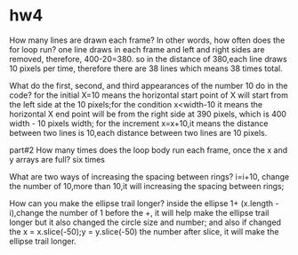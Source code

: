 # hw4
How many lines are drawn each frame? In other words, how often does the for loop run?
one line draws in each frame and left and right sides are removed, therefore, 400-20=380. so in the distance of 380,each line draws 10 pixels per time, therefore there are 38 lines which means 38 times total.


What do the first, second, and third appearances of the number 10 do in the code?
for the initial X=10 means the horizontal start point of X will start from the left side at the 10 pixels;for the condition x<width-10 it means the horizontal X end point will be from the right side at 390 pixels, which is 400 width - 10 pixels width; for the increment x=x+10,it means the distance between two lines is 10,each distance between two lines are 10 pixels.


part#2
How many times does the loop body run each frame, once the x and y arrays are full?
six times


What are two ways of increasing the spacing between rings?
i=i+10, change the number of 10,more than 10,it will increasing the spacing between rings;


How can you make the ellipse trail longer?
inside the ellipse 1+ (x.length - i),change the number of 1 before the +, it will help make the ellipse trail longer but it also changed the circle size and number; and also if changed the  x = x.slice(-50);y = y.slice(-50) the number after slice, it will make the ellipse trail longer.
